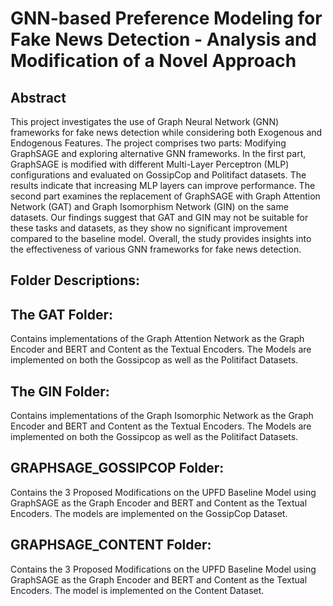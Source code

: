 # GNN-based Preference Modeling for Fake News Detection - Analysis and Modification of a Novel Approach

## Abstract

This project investigates the use of Graph Neural Network (GNN) frameworks for fake news detection while considering both Exogenous and Endogenous Features. The project comprises two parts: Modifying GraphSAGE and exploring alternative GNN frameworks. In the first part, GraphSAGE is modified with different Multi-Layer Perceptron (MLP) configurations and evaluated on GossipCop and Politifact datasets. The results indicate that increasing MLP layers can improve performance. The second part examines the replacement of GraphSAGE with Graph Attention Network (GAT) and Graph Isomorphism Network (GIN) on the same datasets. Our findings suggest that GAT and GIN may not be suitable for these tasks and datasets, as they show no significant improvement compared to the baseline model. Overall, the study provides insights into the effectiveness of various GNN frameworks for fake news detection.

## Folder Descriptions: 

## The GAT Folder:
Contains implementations of the Graph Attention Network as the Graph Encoder and BERT and Content as the Textual Encoders. The Models are implemented on both the Gossipcop as well as the Politifact Datasets. 

## The GIN Folder:
Contains implementations of the Graph Isomorphic Network as the Graph Encoder and BERT and Content as the Textual Encoders. The Models are implemented on both the Gossipcop as well as the Politifact Datasets. 

## GRAPHSAGE_GOSSIPCOP Folder: 
Contains the 3 Proposed Modifications on the UPFD Baseline Model using GraphSAGE as the Graph Encoder and BERT and Content as the Textual Encoders. The models are implemented on the GossipCop Dataset. 

## GRAPHSAGE_CONTENT Folder: 
Contains the 3 Proposed Modifications on the UPFD Baseline Model using GraphSAGE as the Graph Encoder and BERT and Content as the Textual Encoders. The model is implemented on the Content Dataset. 

